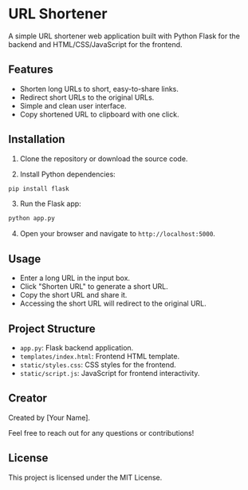 # URL Shortener

A simple URL shortener web application built with Python Flask for the backend and HTML/CSS/JavaScript for the frontend.

## Features

- Shorten long URLs to short, easy-to-share links.
- Redirect short URLs to the original URLs.
- Simple and clean user interface.
- Copy shortened URL to clipboard with one click.

## Installation

1. Clone the repository or download the source code.

2. Install Python dependencies:

```bash
pip install flask
```

3. Run the Flask app:

```bash
python app.py
```

4. Open your browser and navigate to `http://localhost:5000`.

## Usage

- Enter a long URL in the input box.
- Click "Shorten URL" to generate a short URL.
- Copy the short URL and share it.
- Accessing the short URL will redirect to the original URL.

## Project Structure

- `app.py`: Flask backend application.
- `templates/index.html`: Frontend HTML template.
- `static/styles.css`: CSS styles for the frontend.
- `static/script.js`: JavaScript for frontend interactivity.

## Creator

Created by [Your Name].

Feel free to reach out for any questions or contributions!

## License

This project is licensed under the MIT License.

